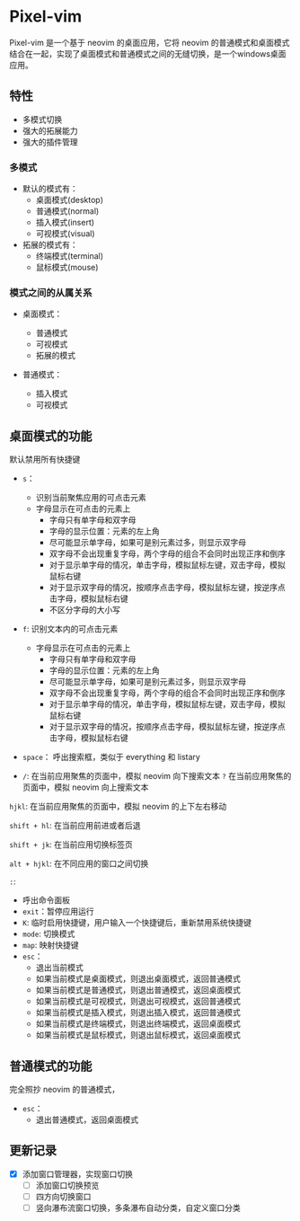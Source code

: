 # Pixel-vim

Pixel-vim 是一个基于 neovim 的桌面应用，它将 neovim 的普通模式和桌面模式结合在一起，实现了桌面模式和普通模式之间的无缝切换，是一个windows桌面应用。

## 特性

- 多模式切换
- 强大的拓展能力
- 强大的插件管理

### 多模式
- 默认的模式有：
   - 桌面模式(desktop)
   - 普通模式(normal)
   - 插入模式(insert)
   - 可视模式(visual)
- 拓展的模式有：
   - 终端模式(terminal)
   - 鼠标模式(mouse)

### 模式之间的从属关系

- 桌面模式：
   - 普通模式
   - 可视模式
   - 拓展的模式

- 普通模式：
   - 插入模式
   - 可视模式

## 桌面模式的功能
默认禁用所有快捷键

- `s`：
   - 识别当前聚焦应用的可点击元素
   - 字母显示在可点击的元素上
      - 字母只有单字母和双字母
      - 字母的显示位置：元素的左上角
      - 尽可能显示单字母，如果可是别元素过多，则显示双字母
      - 双字母不会出现重复字母，两个字母的组合不会同时出现正序和倒序
      - 对于显示单字母的情况，单击字母，模拟鼠标左键，双击字母，模拟鼠标右键
      - 对于显示双字母的情况，按顺序点击字母，模拟鼠标左键，按逆序点击字母，模拟鼠标右键
      - 不区分字母的大小写

- `f`:
   识别文本内的可点击元素
   - 字母显示在可点击的元素上
      - 字母只有单字母和双字母
      - 字母的显示位置：元素的左上角
      - 尽可能显示单字母，如果可是别元素过多，则显示双字母
      - 双字母不会出现重复字母，两个字母的组合不会同时出现正序和倒序
      - 对于显示单字母的情况，单击字母，模拟鼠标左键，双击字母，模拟鼠标右键
      - 对于显示双字母的情况，按顺序点击字母，模拟鼠标左键，按逆序点击字母，模拟鼠标右键
      

- `space`：
   呼出搜索框，类似于 everything 和 listary

- `/`:
   在当前应用聚焦的页面中，模拟 neovim 向下搜索文本
   `?`
   在当前应用聚焦的页面中，模拟 neovim 向上搜索文本

`hjkl`:
   在当前应用聚焦的页面中，模拟 neovim 的上下左右移动

`shift + hl`: 在当前应用前进或者后退

`shift + jk`: 在当前应用切换标签页

`alt + hjkl`: 在不同应用的窗口之间切换


`:`:
   - 呼出命令面板
   - `exit`：暂停应用运行
   - `K`: 临时启用快捷键，用户输入一个快捷键后，重新禁用系统快捷键
   - `mode`: 切换模式
   - `map`: 映射快捷键
- `esc`：
   - 退出当前模式
   - 如果当前模式是桌面模式，则退出桌面模式，返回普通模式
   - 如果当前模式是普通模式，则退出普通模式，返回桌面模式
   - 如果当前模式是可视模式，则退出可视模式，返回普通模式
   - 如果当前模式是插入模式，则退出插入模式，返回普通模式
   - 如果当前模式是终端模式，则退出终端模式，返回桌面模式
   - 如果当前模式是鼠标模式，则退出鼠标模式，返回桌面模式

## 普通模式的功能

完全照抄 neovim 的普通模式，

- `esc`：
   - 退出普通模式，返回桌面模式

## 更新记录

- [x] 添加窗口管理器，实现窗口切换
   - [ ] 添加窗口切换预览
   - [ ] 四方向切换窗口
   - [ ] 竖向瀑布流窗口切换，多条瀑布自动分类，自定义窗口分类
